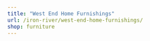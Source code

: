 ```yaml
---
title: "West End Home Furnishings"
url: /iron-river/west-end-home-furnishings/
shop: furniture
---
```


